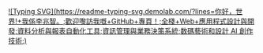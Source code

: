 [![Typing SVG](https://readme-typing-svg.demolab.com/?lines=你好，世界!+我係李兆智。;歡迎嚟訪我嘅+GitHub+專頁！;全棧+Web+應用程式設計與開發;資料分析與報表自動化工具;資訊管理與業務決策系統;数碼藝術和設計 AI 創作技術;)](https://git.io/typing-svg)

<!--
### Hi there 👋

**mrlizhaozhi/mrlizhaozhi** is a ✨ _special_ ✨ repository because its `README.md` (this file) appears on your GitHub profile.

Here are some ideas to get you started:

- 🔭 I’m currently working on ...
- 🌱 I’m currently learning ...
- 👯 I’m looking to collaborate on ...
- 🤔 I’m looking for help with ...
- 💬 Ask me about ...
- 📫 How to reach me: ...
- 😄 Pronouns: ...
- ⚡ Fun fact: ...
-->
